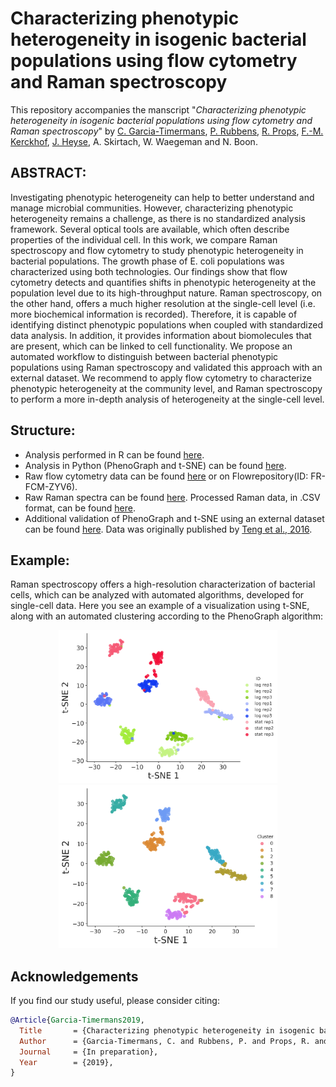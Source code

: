 # Characterizing phenotypic heterogeneity in isogenic bacterial populations using flow cytometry and Raman spectroscopy

This repository accompanies the manscript "*Characterizing phenotypic heterogeneity in isogenic bacterial populations using flow cytometry and Raman spectroscopy*" by [C. Garcia-Timermans](https://github.com/Cristina-GT), [P. Rubbens](https://github.com/prubbens), [R. Props](https://github.com/rprops), [F.-M. Kerckhof](https://github.com/FMKerckhof), [J. Heyse](https://github.com/jeheyse), A. Skirtach,  W. Waegeman and N. Boon. 

## ABSTRACT: 
Investigating phenotypic heterogeneity can help to better understand and manage microbial communities. However, characterizing phenotypic heterogeneity remains a challenge, as there is no standardized analysis framework. Several optical tools are available, which often describe properties of the individual cell. In this work, we compare Raman spectroscopy and flow cytometry to study phenotypic heterogeneity in bacterial populations. The growth phase of E. coli populations was characterized using both technologies. Our findings show that flow cytometry detects and quantifies shifts in phenotypic heterogeneity at the population level due to its high-throughput nature. Raman spectroscopy, on the other hand, offers a much higher resolution at the single-cell level (i.e. more biochemical information is recorded). Therefore, it is capable of identifying distinct phenotypic populations when coupled with standardized data analysis. In addition, it provides information about biomolecules that are present, which can be linked to cell functionality. We propose an automated workflow to distinguish between bacterial phenotypic populations using Raman spectroscopy and validated this approach with an external dataset. We recommend to apply flow cytometry to characterize phenotypic heterogeneity at the community level, and Raman spectroscopy to perform a more in-depth analysis of heterogeneity at the single-cell level. 

## Structure: 
* Analysis performed in R can be found [here](https://github.com/CMET-UGent/FCMvsRaman/blob/master/Analysis_Phenotyping%20isogenic%20bacterial%20populations%20using%20flow%20cytometry%20and%20Raman%20spectroscopy.Rmd). 
* Analysis in Python (PhenoGraph and t-SNE) can be found [here](https://github.com/CMET-UGent/FCMvsRaman/blob/master/phenograph.py). 
* Raw flow cytometry data can be found [here](https://github.com/CMET-UGent/FCMvsRaman/tree/master/FCSfiles_Ecoli2092) or on Flowrepository(ID: FR-FCM-ZYV6). 
* Raw Raman spectra can be found [here](https://github.com/CMET-UGent/FCMvsRaman/tree/master/Raman_Ecoli2092). Processed Raman data, in .CSV format, can be found [here](https://github.com/CMET-UGent/FCMvsRaman/blob/master/hsNorm_RamanSpectra.csv).
* Additional validation of PhenoGraph and t-SNE using an external dataset can be found [here](https://github.com/CMET-UGent/FCMvsRaman/tree/master/Ramanome_analysis). Data was originally published by [Teng et al., 2016](https://www.nature.com/articles/srep34359). 

## Example: 
Raman spectroscopy offers a high-resolution characterization of bacterial cells, which can be analyzed with automated algorithms, developed for single-cell data. Here you see an example of a visualization using t-SNE, along with an automated clustering according to the PhenoGraph algorithm:  

<p align="center">
  <img src="./Figures/TSNE_RAMAN.png" width="350"/>
  <img src="./Figures/TSNE_Pheno_k30.png" width="350"/>
</p>


## Acknowledgements
If you find our study useful, please consider citing: 
``` bibtex
@Article{Garcia-Timermans2019,
  Title       = {Characterizing phenotypic heterogeneity in isogenic bacterial populations using flow cytometry and Raman spectroscopy},
  Author      = {Garcia-Timermans, C. and Rubbens, P. and Props, R. and Kerckhof, F.-M. and Heyse, J. and Skirtach, A. and Boon, N. and Waegeman, W. },
  Journal     = {In preparation},
  Year        = {2019},
}
```